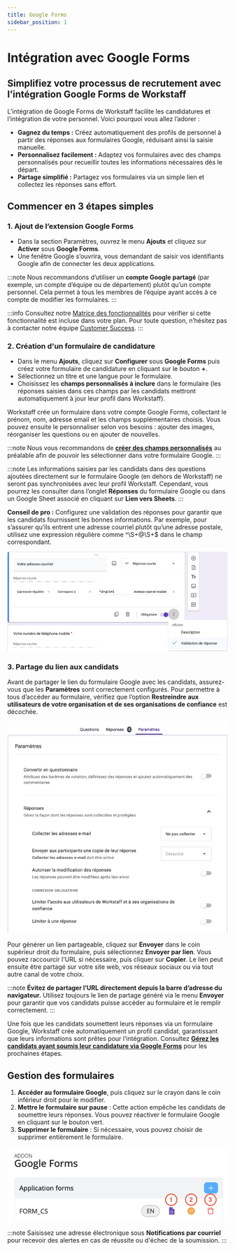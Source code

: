 ```yaml
---
title: Google Forms
sidebar_position: 1
---
```


# Intégration avec Google Forms

## Simplifiez votre processus de recrutement avec l’intégration Google Forms de Workstaff

L’intégration de Google Forms de Workstaff facilite les candidatures et l’intégration de votre personnel. Voici pourquoi vous allez l’adorer :
- **Gagnez du temps :** Créez automatiquement des profils de personnel à partir des réponses aux formulaires Google, réduisant ainsi la saisie manuelle.
- **Personnalisez facilement :** Adaptez vos formulaires avec des champs personnalisés pour recueillir toutes les informations nécessaires dès le départ.
- **Partage simplifié :** Partagez vos formulaires via un simple lien et collectez les réponses sans effort.

## Commencer en 3 étapes simples

### 1. Ajout de l’extension Google Forms

- Dans la section Paramètres, ouvrez le menu **Ajouts** et cliquez sur **Activer** sous **Google Forms**.
- Une fenêtre Google s’ouvrira, vous demandant de saisir vos identifiants Google afin de connecter les deux applications.

:::note
Nous recommandons d’utiliser un **compte Google partagé** (par exemple, un compte d’équipe ou de département) plutôt qu’un compte personnel. Cela permet à tous les membres de l’équipe ayant accès à ce compte de modifier les formulaires.
:::

:::info
Consultez notre [Matrice des fonctionnalités](../features-matrix.md) pour vérifier si cette fonctionnalité est incluse dans votre plan. Pour toute question, n’hésitez pas à contacter notre équipe [Customer Success](mailto:customer.success@workstaff.app).
:::

### 2. Création d'un formulaire de candidature

- Dans le menu **Ajouts**, cliquez sur **Configurer** sous **Google Forms** puis créez votre formulaire de candidature en cliquant sur le bouton **+**. 
- Sélectionnez un titre et une langue pour le formulaire.
- Choisissez les **champs personnalisés à inclure** dans le formulaire (les réponses saisies dans ces champs par les candidats mettront automatiquement à jour leur profil dans Workstaff).

Workstaff crée un formulaire dans votre compte Google Forms, collectant le prénom, nom, adresse email et les champs supplémentaires choisis. Vous pouvez ensuite le personnaliser selon vos besoins : ajouter des images, réorganiser les questions ou en ajouter de nouvelles.

:::note
Nous vous recommandons de **[créer des champs personnalisés](../staff/organizing.md#champs-personnalisés)** au préalable afin de pouvoir les sélectionner dans votre formulaire Google.
:::

:::note
Les informations saisies par les candidats dans des questions ajoutées directement sur le formulaire Google (en dehors de Workstaff) ne seront pas synchronisées avec leur profil Workstaff.  Cependant, vous pourrez les consulter dans l’onglet **Réponses** du formulaire Google ou dans un Google Sheet associé en cliquant sur **Lien vers Sheets**. 
:::

**Conseil de pro :** Configurez une validation des réponses pour garantir que les candidats fournissent les bonnes informations. Par exemple, pour s’assurer qu’ils entrent une adresse courriel plutôt qu’une adresse postale, utilisez une expression régulière comme ^\S+@\S+$ dans le champ correspondant.

![Validation de réponse](Images/validation-reponse.png)

### 3. Partage du lien aux candidats

Avant de partager le lien du formulaire Google avec les candidats, assurez-vous que les **Paramètres** sont correctement configurés. Pour permettre à tous d’accéder au formulaire, vérifiez que l’option **Restreindre aux utilisateurs de votre organisation et de ses organisations de confiance** est décochée.

![Paramètres du formulaire](Images/form-parametres.png)

Pour générer un lien partageable, cliquez sur **Envoyer** dans le coin supérieur droit du formulaire, puis sélectionnez **Envoyer par lien**. Vous pouvez raccourcir l'URL si nécessaire, puis cliquer sur **Copier**. Le lien peut ensuite être partagé sur votre site web, vos réseaux sociaux ou via tout autre canal de votre choix.

:::note
**Évitez de partager l’URL directement depuis la barre d’adresse du navigateur.** Utilisez toujours le lien de partage généré via le menu **Envoyer** pour garantir que vos candidats puisse accéder au formulaire et le remplir correctement.
:::

Une fois que les candidats soumettent leurs réponses via un formulaire Google, Workstaff crée automatiquement un profil candidat, garantissant que leurs informations sont prêtes pour l’intégration. Consultez **[Gérez les candidats ayant soumis leur candidature via Google Forms](../staff/staff-onboarding.md#gérez-les-candidats-ayant-soumis-leur-candidature-via-google-forms)** pour les prochaines étapes.

## Gestion des formulaires

1. **Accéder au formulaire Google**, puis cliquez sur le crayon dans le coin inférieur droit pour le modifier. 
2. **Mettre le formulaire sur pause** : Cette action empêche les candidats de soumettre leurs réponses. Vous pouvez réactiver le formulaire Google en cliquant sur le bouton vert.
3. **Supprimer le formulaire** : Si nécessaire, vous pouvez choisir de supprimer entièrement le formulaire.

![Configuration Google Forms Addon](Images/google-forms.png)

:::note
Saisissez une adresse électronique sous **Notifications par courriel** pour recevoir des alertes en cas de réussite ou d'échec de la soumission.
:::